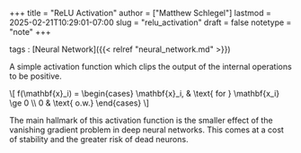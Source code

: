 +++
title = "ReLU Activation"
author = ["Matthew Schlegel"]
lastmod = 2025-02-21T10:29:01-07:00
slug = "relu_activation"
draft = false
notetype = "note"
+++

tags
: [Neural Network]({{< relref "neural_network.md" >}})

A simple activation function which clips the output of the internal operations to be positive.

\\[ f(\mathbf{x}\_i) = \begin{cases}
\mathbf{x}\_i, & \text{ for } \mathbf{x\_i} \ge 0 \\\\
0 & \text{ o.w.}
\end{cases}
\\]

The main hallmark of this activation function is the smaller effect of the vanishing gradient problem in deep neural networks. This comes at a cost of stability and the greater risk of dead neurons.
